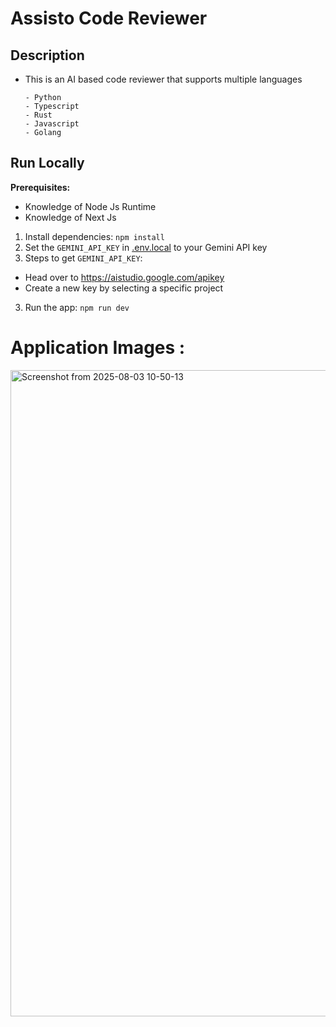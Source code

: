 # Assisto Code Reviewer



## Description

- This is an AI based code reviewer that supports multiple languages

      - Python
      - Typescript
      - Rust
      - Javascript
      - Golang
      

## Run Locally

**Prerequisites:** 
- Knowledge of Node Js Runtime
- Knowledge of Next Js


1. Install dependencies:
   `npm install`
2. Set the `GEMINI_API_KEY` in [.env.local](.env.local) to your Gemini API key
3. Steps to get `GEMINI_API_KEY`: 

 - Head over to https://aistudio.google.com/apikey
 - Create a new key by selecting a specific project

3. Run the app:
   `npm run dev`

# Application Images : 

   <img width="1915" height="1034" alt="Screenshot from 2025-08-03 10-50-13" src="https://github.com/user-attachments/assets/412b96de-58f6-4bf7-a470-9e30fa4ee11d" />

